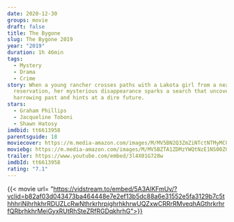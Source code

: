 ```yaml
---
date: 2020-12-30
groups: movie
draft: false
title: The Bygone
slug: The Bygone 2019
year: "2019"
duration: 1h 46min
tags:
  - Mystery
  - Drama
  - Crime
story: When a young rancher crosses paths with a Lakota girl from a nearby
  reservation, her mysterious disappearance sparks a search that uncovers a
  harrowing past and hints at a dire future.
stars:
  - Graham Phillips
  - Jacqueline Toboni
  - Shawn Hatosy
imdbid: tt6613958
parentsguide: 18
moviecover: https://m.media-amazon.com/images/M/MV5BN2Q3ZmZiNTctNTMyMC00MThjLTk1MzUtZjhhMzhhNjdlYWQwXkEyXkFqcGdeQXVyMTY5ODM3NzQ@._V1_FMjpg_UY864_.jpg
moviebg: https://m.media-amazon.com/images/M/MV5BZTA1ZDMzYWQtNzE1NS00ZGYyLWFkYjgtYjA1Y2E4MTYzMTM2XkEyXkFqcGdeQXVyMTY5ODM3NzQ@._V1_FMjpg_UX1280_.jpg
trailer: https://www.youtube.com/embed/3l4X01G728w
imdbId: tt6613958
rating: "7.1"
---
```


{{< movie url= "https://vidstream.to/embed/5A3AlKFmUv/?vclid=b82af03d043473ba464448e7e2ef13b5dc88a6e31552e5fa3129b7c5thhhriNjhrhkhrRDUZLcRwNthrkrhrpighrhkhrwUQZxwCRRrRMveqhAGthrkrhrfQRbrhkhrMeiGyxRUtRhSteZRfRGDqkhrhG">}}

